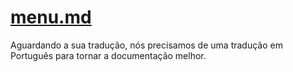 # [menu.md](/plugins/menu.md)

Aguardando a sua tradução, nós precisamos de uma tradução em Português para tornar a documentação melhor.
